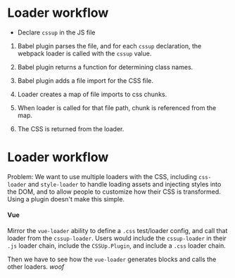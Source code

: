 # Loader workflow

* Declare `cssup` in the JS file

1.  Babel plugin parses the file, and for each `cssup` declaration, the webpack
    loader is called with the `cssup` value.
1.  Babel plugin returns a function for determining class names.
1.  Babel plugin adds a file import for the CSS file.

1.  Loader creates a map of file imports to css chunks.
1.  When loader is called for that file path, chunk is referenced from the map.
1.  The CSS is returned from the loader.


# Loader workflow

Problem: We want to use multiple loaders with the CSS, including `css-loader`
and `style-loader` to handle loading assets and injecting styles into the DOM,
and to allow people to customize how their CSS is transformed. Using a plugin
doesn't make this simple.

#### Vue

Mirror the `vue-loader` ability to define a `.css` test/loader config, and call
that loader from the `cssup-loader`. Users would include the `cssup-loader` in
their `.js` loader chain, include the `CSSUp.Plugin`, and include a `.css`
loader chain.

Then we have to see how the `vue-loader` generates blocks and calls the other
loaders. _woof_